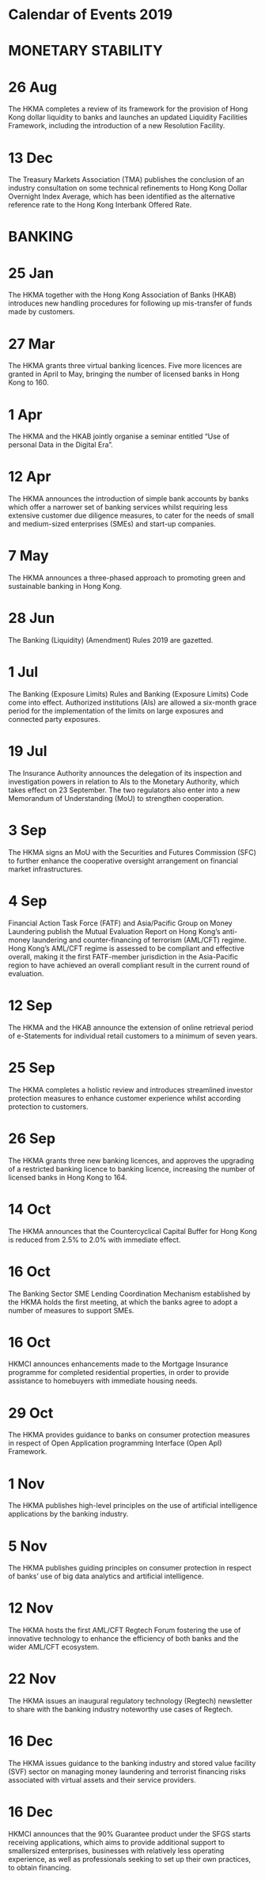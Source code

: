 # Calendar of Events 2019

# MONETARY STABILITY

# 26 Aug

The HKMA completes a review of its framework for the provision of Hong Kong dollar liquidity to banks and launches an updated Liquidity Facilities Framework, including the introduction of a new Resolution Facility.

# 13 Dec

The Treasury Markets Association (TMA) publishes the conclusion of an industry consultation on some technical refinements to Hong Kong Dollar Overnight Index Average, which has been identified as the alternative reference rate to the Hong Kong Interbank Offered Rate.

# BANKING

# 25 Jan

The HKMA together with the Hong Kong Association of Banks (HKAB) introduces new handling procedures for following up mis-transfer of funds made by customers.

# 27 Mar

The HKMA grants three virtual banking licences. Five more licences are granted in April to May, bringing the number of licensed banks in Hong Kong to 160.

# 1 Apr

The HKMA and the HKAB jointly organise a seminar entitled “Use of personal Data in the Digital Era”.

# 12 Apr

The HKMA announces the introduction of simple bank accounts by banks which offer a narrower set of banking services whilst requiring less extensive customer due diligence measures, to cater for the needs of small and medium-sized enterprises (SMEs) and start-up companies.

# 7 May

The HKMA announces a three-phased approach to promoting green and sustainable banking in Hong Kong.

# 28 Jun

The Banking (Liquidity) (Amendment) Rules 2019 are gazetted.

# 1 Jul

The Banking (Exposure Limits) Rules and Banking (Exposure Limits) Code come into effect. Authorized institutions (AIs) are allowed a six-month grace period for the implementation of the limits on large exposures and connected party exposures.

# 19 Jul

The Insurance Authority announces the delegation of its inspection and investigation powers in relation to AIs to the Monetary Authority, which takes effect on 23 September. The two regulators also enter into a new Memorandum of Understanding (MoU) to strengthen cooperation.

# 3 Sep

The HKMA signs an MoU with the Securities and Futures Commission (SFC) to further enhance the cooperative oversight arrangement on financial market infrastructures.

# 4 Sep

Financial Action Task Force (FATF) and Asia/Pacific Group on Money Laundering publish the Mutual Evaluation Report on Hong Kong’s anti-money laundering and counter-financing of terrorism (AML/CFT) regime. Hong Kong’s AML/CFT regime is assessed to be compliant and effective overall, making it the first FATF-member jurisdiction in the Asia-Pacific region to have achieved an overall compliant result in the current round of evaluation.

# 12 Sep

The HKMA and the HKAB announce the extension of online retrieval period of e-Statements for individual retail customers to a minimum of seven years.

# 25 Sep

The HKMA completes a holistic review and introduces streamlined investor protection measures to enhance customer experience whilst according protection to customers.

# 26 Sep

The HKMA grants three new banking licences, and approves the upgrading of a restricted banking licence to banking licence, increasing the number of licensed banks in Hong Kong to 164.

# 14 Oct

The HKMA announces that the Countercyclical Capital Buffer for Hong Kong is reduced from 2.5% to 2.0% with immediate effect.

# 16 Oct

The Banking Sector SME Lending Coordination Mechanism established by the HKMA holds the first meeting, at which the banks agree to adopt a number of measures to support SMEs.

# 16 Oct

HKMCI announces enhancements made to the Mortgage Insurance programme for completed residential properties, in order to provide assistance to homebuyers with immediate housing needs.

# 29 Oct

The HKMA provides guidance to banks on consumer protection measures in respect of Open Application programming Interface (Open ApI) Framework.

# 1 Nov

The HKMA publishes high-level principles on the use of artificial intelligence applications by the banking industry.

# 5 Nov

The HKMA publishes guiding principles on consumer protection in respect of banks’ use of big data analytics and artificial intelligence.

# 12 Nov

The HKMA hosts the first AML/CFT Regtech Forum fostering the use of innovative technology to enhance the efficiency of both banks and the wider AML/CFT ecosystem.

# 22 Nov

The HKMA issues an inaugural regulatory technology (Regtech) newsletter to share with the banking industry noteworthy use cases of Regtech.

# 16 Dec

The HKMA issues guidance to the banking industry and stored value facility (SVF) sector on managing money laundering and terrorist financing risks associated with virtual assets and their service providers.

# 16 Dec

HKMCI announces that the 90% Guarantee product under the SFGS starts receiving applications, which aims to provide additional support to smallersized enterprises, businesses with relatively less operating experience, as well as professionals seeking to set up their own practices, to obtain financing.

